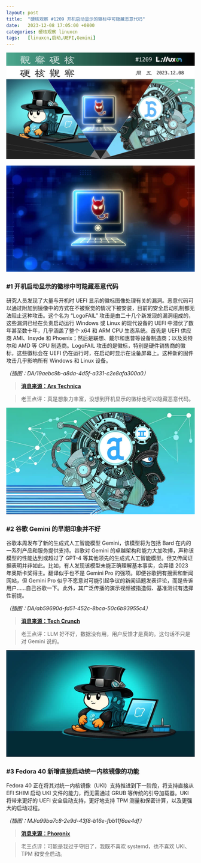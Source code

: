 ```yaml
---
layout: post
title:	"硬核观察 #1209 开机启动显示的徽标中可隐藏恶意代码"
date:	2023-12-08 17:05:00 +0800 
categories:	硬核观察 linuxcn 
tags:	[linuxcn,启动,UEFI,Gemini]
---
```



![](/Asserts/Images/album/202312/08/170249sy5n5vk3953ia5h2.jpg)


![](/Asserts/Images/album/202312/08/170321k2lj0krn4l0n41xe.png)


### #1 开机启动显示的徽标中可隐藏恶意代码


研究人员发现了大量与开机时 UEFI 显示的徽标图像处理有关的漏洞。恶意代码可以通过附加到镜像中的方式在不被察觉的情况下被安装，目前的安全启动机制都无法阻止这种攻击。这个名为 “LogoFAIL” 攻击是由二十几个新发现的漏洞组成的，这些漏洞已经在负责启动运行 Windows 或 Linux 的现代设备的 UEFI 中潜伏了数年甚至数十年，几乎涵盖了整个 x64 和 ARM CPU 生态系统。首先是 UEFI 供应商 AMI、Insyde 和 Phoenix；然后是联想、戴尔和惠普等设备制造商；以及英特尔和 AMD 等 CPU 制造商。LogoFAIL 攻击的是徽标，特别是硬件销售商的徽标，这些徽标会在 UEFI 仍在运行时，在启动时显示在设备屏幕上。这种新的固件攻击几乎影响所有 Windows 和 Linux 设备。


*（插图：DA/19aebc9b-a8da-4d5f-a331-c2e8afa300a0）*



> 
> **[消息来源：Ars Technica](https://arstechnica.com/security/2023/12/just-about-every-windows-and-linux-device-vulnerable-to-new-logofail-firmware-attack/)**
> 
> 
> 



> 
> 老王点评：真是想象力丰富，没想到开机显示的徽标也可以隐藏恶意代码。
> 
> 
> 


![](/Asserts/Images/album/202312/08/170359ra4ockoaoekwmeta.png)


### #2 谷歌 Gemini 的早期印象并不好


谷歌本周发布了新的生成式人工智能模型 Gemini，该模型将为包括 Bard 在内的一系列产品和服务提供支持。谷歌对 Gemini 的卓越架构和能力大加吹捧，声称该模型的性能达到或超过了 GPT-4 等其他领先的生成式人工智能模型。但又传闻证据表明并非如此。比如，有人发现该模型未能正确理解基本事实，会弄错 2023 年奥斯卡奖得主。翻译似乎也不是 Gemini Pro 的强项。即便谷歌拥有搜索和新闻网站，但 Gemini Pro 似乎不愿意对可能引起争议的新闻话题发表评论，而是告诉用户……自己谷歌一下。此外，其广泛传播的演示视频被指造假、基准测试有选择性前提。


*（插图：DA/ab59690d-fd51-452c-8bca-50c6b93955c4）*



> 
> **[消息来源：Tech Crunch](https://techcrunch.com/2023/12/07/early-impressions-of-googles-gemini-arent-great/)**
> 
> 
> 



> 
> 老王点评：LLM 好不好，数据没有用，用户反馈才是真的。这句话不只是对 Gemini 说的。
> 
> 
> 


![](/Asserts/Images/album/202312/08/170418jbz4qeggbcgqqk5g.png)


### #3 Fedora 40 新增直接启动统一内核镜像的功能


Fedora 40 正在将其对统一内核镜像（UKI）支持推进到下一阶段，将支持直接从 EFI SHIM 启动 UKI 文件的能力，而无需通过 GRUB 等传统的引导加载器。UKI 将带来更好的 UEFI 安全启动支持，更好地支持 TPM 测量和保密计算，以及更强大的启动过程。


*（插图：MJ/a99ba7c8-2e9d-43f8-b16e-fbb11f6ae4df）*



> 
> **[消息来源：Phoronix](https://www.phoronix.com/news/Fedora-40-Boot-UKIs-Directly)**
> 
> 
> 



> 
> 老王点评：可能是我过于守旧了，我既不喜欢 systemd，也不喜欢 UKI、TPM 和安全启动。
> 
> 
>
